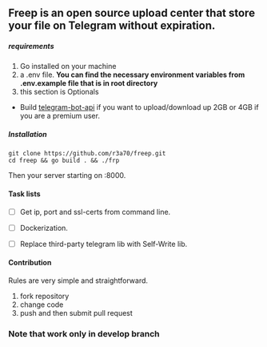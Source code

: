 ## **Freep** is an open source upload center that store your file on **Telegram** without expiration.

##### requirements
1. Go installed on your machine
2. a .env file. **You can find the necessary environment variables from .env.example file that is in root directory**
3. this section is Optionals 
  * Build [telegram-bot-api](https://tdlib.github.io/telegram-bot-api/build.html) if you want to upload/download up 2GB or 4GB if you are a premium user.

##### Installation

```
git clone https://github.com/r3a70/freep.git
cd freep && go build . && ./frp
```
Then your server starting on :8000.

#### Task lists
- [ ] Get ip, port and ssl-certs from command line.
- [ ] Dockerization.
- [ ] Replace third-party telegram lib with Self-Write lib.


#### Contribution
Rules are very simple and straightforward.
1. fork repository 
2. change code
3. push and then submit pull request

### Note that work only in develop branch
